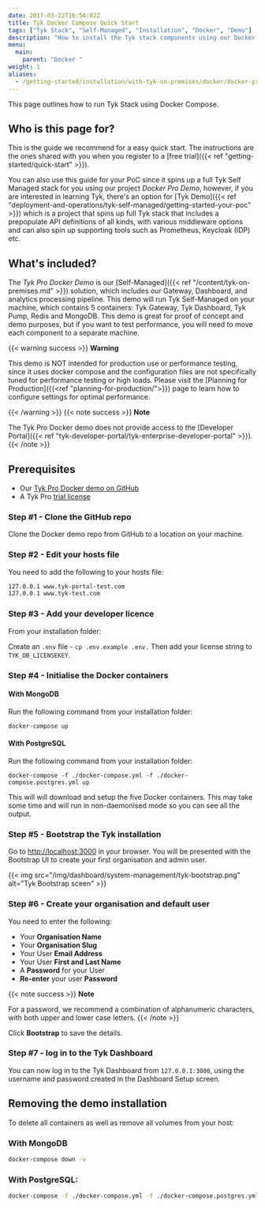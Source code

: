 ```yaml
---
date: 2017-03-22T16:54:02Z
title: Tyk Docker Compose Quick Start
tags: ["Tyk Stack", "Self-Managed", "Installation", "Docker", "Demo"]
description: "How to install the Tyk stack components using our Docker Pro-Demo proof of concept"
menu:
  main:
    parent: "Docker "
weight: 1
aliases:
  - /getting-started/installation/with-tyk-on-premises/docker/docker-pro-demo/docker-pro-demo/
---
```


This page outlines how to run Tyk Stack using Docker Compose.

## Who is this page for?
This is the guide we recommend for a easy quick start. The instructions are the ones shared with you when you register to a [free trial]({{< ref "getting-started/quick-start" >}}).

You can also use this guide for your PoC since it spins up a full Tyk Self Managed stack for you using our project *Docker Pro Demo*, however, if you are interested in learning Tyk, there's an option for [Tyk Demo]({{< ref "deployment-and-operations/tyk-self-managed/getting-started-your-poc" >}}) which is a project that spins up full Tyk stack that includes a prepopulate API definitions of all kinds, with various middleware options and can also spin up supporting tools such as Prometheus, Keycloak (IDP) etc.

## What's included?
The *Tyk Pro Docker Demo* is our [Self-Managed]({{< ref "/content/tyk-on-premises.md" >}}) solution, which includes our Gateway, Dashboard, and analytics processing pipeline. This demo will run Tyk Self-Managed on your machine, which contains 5 containers: Tyk Gateway, Tyk Dashboard, Tyk Pump, Redis and MongoDB. This demo is great for proof of concept and demo purposes, but if you want to test performance, you will need to move each component to a separate machine.

{{< warning success >}}
**Warning**

This demo is NOT intended for production use or performance testing, since it uses docker compose and the configuration files are not specifically tuned for performance testing or high loads. Please visit the [Planning for Production]({{<ref "planning-for-production/">}}) page to learn how to configure settings for optimal performance.

{{< /warning >}}
{{< note success >}}
**Note**  

The Tyk Pro Docker demo does not provide access to the [Developer Portal]({{< ref "tyk-developer-portal/tyk-enterprise-developer-portal" >}}).
{{< /note >}}

## Prerequisites

* Our [Tyk Pro Docker demo on GitHub](https://github.com/TykTechnologies/tyk-pro-docker-demo)
* A Tyk Pro [trial license](https://pages.tyk.io/get-started-with-tyk)

### Step #1 - Clone the GitHub repo

Clone the Docker demo repo from GitHub to a location on your machine.

### Step #2 - Edit your hosts file

You need to add the following to your hosts file:

```bash
127.0.0.1 www.tyk-portal-test.com
127.0.0.1 www.tyk-test.com
```

### Step #3 - Add your developer licence

From your installation folder:

Create an `.env` file - `cp .env.example .env.` Then add your license string to `TYK_DB_LICENSEKEY`.

### Step #4 - Initialise the Docker containers

#### With MongoDB

Run the following command from your installation folder:

```docker
docker-compose up
```

#### With PostgreSQL

Run the following command from your installation folder:

```docker
docker-compose -f ./docker-compose.yml -f ./docker-compose.postgres.yml up
```

This will will download and setup the five Docker containers. This may take some time and will run in non-daemonised mode so you can see all the output.

### Step #5 - Bootstrap the Tyk installation

Go to [http://localhost:3000](http://localhost:3000) in your browser. You will be presented with the Bootstrap UI to create your first organisation and admin user.

{{< img src="/img/dashboard/system-management/tyk-bootstrap.png" alt="Tyk Bootstrap sceen" >}}


### Step #6 - Create your organisation and default user

You need to enter the following:

* Your **Organisation Name**
* Your **Organisation Slug**
* Your User **Email Address**
* Your User **First and Last Name**
* A **Password** for your User
* **Re-enter** your user **Password**

{{< note success >}}
**Note**  

For a password, we recommend a combination of alphanumeric characters, with both upper and lower case
letters.
{{< /note >}}


Click **Bootstrap** to save the details.

### Step #7 - log in to the Tyk Dashboard

You can now log in to the Tyk Dashboard from `127.0.0.1:3000`, using the username and password created in the Dashboard
Setup screen.

## Removing the demo installation

To delete all containers as well as remove all volumes from your host:

### With MongoDB

```bash
docker-compose down -v
```
### With PostgreSQL:

```bash
docker-compose -f ./docker-compose.yml -f ./docker-compose.postgres.yml down -v
```

